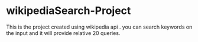 # wikipediaSearch-Project

This is the project created using wikipedia api . you can search keywords on the input and it will provide relative 20 queries.
